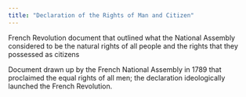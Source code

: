 ```yaml
---
title: "Declaration of the Rights of Man and Citizen"
---
```

French Revolution document that outlined what the National Assembly considered to be the natural rights of all people and the rights that they possessed as citizens

Document drawn up by the French National
Assembly in 1789 that proclaimed the equal rights
of all men; the declaration ideologically launched
the French Revolution.

